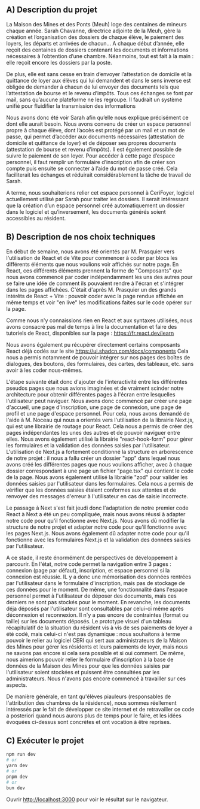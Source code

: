 ## A) Description du projet

La Maison des Mines et des Ponts (Meuh) loge des centaines de mineurs chaque année. Sarah Chavanne, directrice adjointe de la Meuh, gère la création et l’organisation des dossiers de chaque élève, le paiement des loyers, les départs et arrivées de chacun… A chaque début d’année, elle reçoit des centaines de dossiers contenant les documents et informations nécessaires à l’obtention d’une chambre. Néanmoins, tout est fait à la main : elle reçoit encore les dossiers par la poste.

De plus, elle est sans cesse en train d’envoyer l’attestation de domicile et la quittance de loyer aux élèves qui lui demandent et dans le sens inverse est obligée de demander à chacun de lui envoyer des documents tels que l’attestation de bourse et le revenu d’impôts. Tous ces échanges se font par mail, sans qu’aucune plateforme ne les regroupe. Il faudrait un système unifié pour fluidifier la transmission des informations 

Nous avons donc été voir Sarah afin qu’elle nous explique précisément ce dont elle aurait besoin. Nous avons convenu de créer un espace personnel propre à chaque élève, dont l’accès est protégé par un mail et un mot de passe, qui permet d’accéder aux documents nécessaires (attestation de domicile et quittance de loyer) et de déposer ses propres documents (attestation de bourse et revenu d’impôts). Il est également possible de suivre le paiement de son loyer. Pour accéder à cette page d’espace personnel, il faut remplir un formulaire d’inscription afin de créer son compte puis ensuite se connecter à l’aide du mot de passe créé. Cela faciliterait les échanges et réduirait considérablement la tâche de travail de Sarah. 

A terme, nous souhaiterions relier cet espace personnel à CeriFoyer, logiciel actuellement utilisé par Sarah pour traiter les dossiers. Il serait intéressant que la création d’un espace personnel créé automatiquement un dossier dans le logiciel et qu’inversement, les documents générés soient accessibles au résident. 

## B) Description de nos choix techniques

En début de semaine, nous avons été orientés par M. Prasquier vers l'utilisation de React et de Vite pour commencer à coder par blocs les différents éléments que nous voulions voir affichés sur notre page. En React, ces différents éléments prennent la forme de "Composants" que nous avons commencé par coder indépendamment les uns des autres pour se faire une idée de comment ils pouvaient rendre à l'écran et s'intégrer dans les pages affichées. C'était d'après M. Prasquier un des grands intérêts de React + Vite : pouvoir coder avec la page rendue affichée en même temps et voir "en live" les modifications faites sur le code opérer sur la page.

Comme nous n'y connaissions rien en React et aux syntaxes utilisées, nous avons consacré pas mal de temps à lire la documentation et faire des tutoriels de React, disponibles sur la page : https://fr.react.dev/learn

Nous avons également pu récupérer directement certains composants React déjà codés sur le site https://ui.shadcn.com/docs/components
Cela nous a permis notamment de pouvoir intégrer sur nos pages des boîtes de dialogues, des boutons, des formulaires, des cartes, des tableaux, etc. sans avoir à les coder nous-mêmes.

L'étape suivante était donc d'ajouter de l'interactivité entre les différentes pseudos pages que nous avions imaginées et de vraiment scinder notre architecture pour obtenir différentes pages à l'écran entre lesquelles l'utilisateur peut naviguer. Nous avons donc commencé par créer une page d'accueil, une page d'inscription, une page de connexion, une page de profil et une page d'espace personnel. Pour cela, nous avons demandé de l'aide à M. Noceau qui nous a orientés vers l'utilisation de la librairie Next.js, qui est une librairie de routage pour React. Cela nous a permis de créer des pages indépendantes les unes des autres et de pouvoir naviguer entre elles. Nous avons également utilisé la librairie "react-hook-form" pour gérer les formulaires et la validation des données saisies par l'utilisateur.
L'utilisation de Next.js a fortement conditionné la structure en arborescence de notre projet : il nous a fallu créer un dossier "app" dans lequel nous avons créé les différentes pages que nous voulions afficher, avec à chaque dossier correspondant à une page un fichier "page.tsx" qui contient le code de la page.
Nous avons également utilisé la librairie "zod" pour valider les données saisies par l'utilisateur dans les formulaires. Cela nous a permis de vérifier que les données saisies étaient conformes aux attentes et de renvoyer des messages d'erreur à l'utilisateur en cas de saisie incorrecte.

Le passage à Next s'est fait jeudi donc l'adaptation de notre premier code React à Next a été un peu compliquée, mais nous avons réussi à adapter notre code pour qu'il fonctionne avec Next.js. Nous avons dû modifier la structure de notre projet et adapter notre code pour qu'il fonctionne avec les pages Next.js. Nous avons également dû adapter notre code pour qu'il fonctionne avec les formulaires Next.js et la validation des données saisies par l'utilisateur.

A ce stade, il reste énormément de perspectives de développement à parcourir. En l'état, notre code permet la navigation entre 3 pages : connexion (page par défaut), inscription, et espace personnel si la connexion est réussie. IL y a donc une mémorisation des données rentrées par l'utilisateur dans le formulaire d'inscription, mais pas de stockage de ces données pour le moment. De même, une fonctionnalité dans l'espace personnel permet à l'utilisateur de déposer des documents, mais ces derniers ne sont pas stockés pour le moment. En revanche, les documents déja déposés par l'utilisateur sont consultables par celui-ci même après déconnexion et reconnexion.
Il n'y a pas encore de contraintes (format ou taille) sur les documents déposés.
Le prototype visuel d'un tableau récapitulatif de la situation du résident vis à vis de ses paiements de loyer a été codé, mais celui-ci n'est pas dynamique : nous souhaitons à terme pouvoir le relier au logiciel CERI qui sert aux administrateurs de la Maison des Mines pour gérer les résidents et leurs paiements de loyer, mais nous ne savons pas encore si cela sera possible et si oui comment. De même, nous aimerions pouvoir relier le formulaire d'inscription à la base de données de la Maison des Mines pour que les données saisies par l'utilisateur soient stockées et puissent être consultées par les administrateurs. Nous n'avons pas encore commencé à travailler sur ces aspects.

De manière générale, en tant qu'élèves piauleurs (responsables de l'attribution des chambres de la résidence), nous sommes réellement intéressés par le fait de développer ce site internet et de retravailler ce code a posteriori quand nous aurons plus de temps pour le faire, et les idées évoquées ci-dessus sont concrètes et ont vocation à être reprises.

## C) Exécuter le projet

```bash
npm run dev
# or
yarn dev
# or
pnpm dev
# or
bun dev
```

Ouvrir [http://localhost:3000](http://localhost:3000) pour voir le résultat sur le navigateur.

